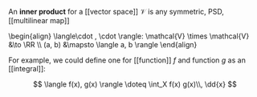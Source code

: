 An **inner product** for a [[vector space]] $\mathcal{V}$ is any symmetric, PSD, [[multilinear  map]] 

\begin{align}
\langle\cdot , \cdot \rangle: \mathcal{V} \times \mathcal{V} &\to \RR \\\\
(a, b) &\mapsto \langle a, b \rangle
\end{align}

For example, we could define one for [[function]] $f$ and function $g$ as an [[integral]]:

$$
\langle f(x), g(x) \rangle \doteq \int_X f(x) g(x)\\, \dd{x}
$$